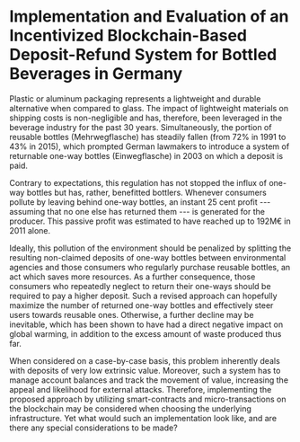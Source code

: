 # Implementation and Evaluation of an Incentivized Blockchain-Based Deposit-Refund System for Bottled Beverages in Germany

Plastic or aluminum packaging represents a lightweight and durable alternative when compared to glass. The impact of lightweight materials on shipping costs is non-negligible and has, therefore, been leveraged in the beverage industry for the past 30 years. Simultaneously, the portion of reusable bottles (Mehrwegflasche) has steadily fallen (from 72% in 1991 to 43% in 2015), which prompted German lawmakers to introduce a system of returnable one-way bottles (Einwegflasche) in 2003 on which a deposit is paid. 

Contrary to expectations, this regulation has not stopped the influx of one-way bottles but has, rather, benefitted bottlers. Whenever consumers pollute by leaving behind one-way bottles, an instant 25 cent profit --- assuming that no one else has returned them --- is generated for the producer. This passive profit was estimated to have reached up to 192M€ in 2011 alone. 

Ideally, this pollution of the environment should be penalized by splitting the resulting non-claimed deposits of one-way bottles between environmental agencies and those consumers who regularly purchase reusable bottles, an act which saves more resources. As a further consequence, those consumers who repeatedly neglect to return their one-ways should be required to pay a higher deposit. Such a revised approach can hopefully maximize the number of returned one-way bottles and effectively steer users towards reusable ones. Otherwise, a further decline may be inevitable, which has been shown to have had a direct negative impact on global warming, in addition to the excess amount of waste produced thus far.

When considered on a case-by-case basis, this problem inherently deals with deposits of very low extrinsic value. Moreover, such a system has to manage account balances and track the movement of value, increasing the appeal and likelihood for external attacks. Therefore, implementing the proposed approach by utilizing smart-contracts and micro-transactions on the blockchain may be considered when choosing the underlying infrastructure. Yet what would such an implementation look like, and are there any special considerations to be made?